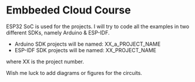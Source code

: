 # Embbeded Cloud Course

ESP32 SoC is used for the projects. I will try to code all the examples in two different SDKs, namely Arduino & ESP-IDF.

- Arduino SDK projects will be named: XX_a_PROJECT_NAME
- ESP-IDF SDK projects will be named: XX_PROJECT_NAME

where XX is the project number.

Wish me luck to add diagrams or figures for the circuits.
